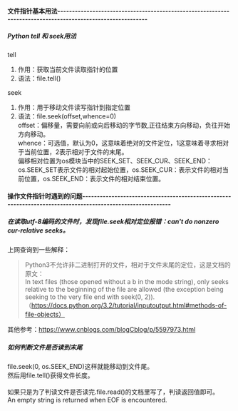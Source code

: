 #### 文件指针基本用法-----------------------------------------------------------------------------------------------------------
##### Python tell 和 seek用法
tell
1. 作用：获取当前文件读取指针的位置
2. 语法：file.tell()

seek
1. 作用：用于移动文件读写指针到指定位置
2. 语法：file.seek(offset,whence=0)<br/>
offset：偏移量，需要向前或向后移动的字节数,正往结束方向移动，负往开始方向移动。<br/>
whence：可选值，默认为0，这意味着绝对的文件定位，1这意味着寻求相对于当前位置，2表示相对于文件的末尾。<br/>
偏移相对位置为os模块当中的SEEK_SET、SEEK_CUR、SEEK_END：<br/>
os.SEEK_SET表示文件的相对起始位置，os.SEEK_CUR：表示文件的相对当前位置，os.SEEK_END：表示文件的相对结束位置。

#### 操作文件指针时遇到的问题-----------------------------------------------------------------------------------------------------------
##### 在读取utf-8编码的文件时，发现file.seek相对定位报错：can't do nonzero cur-relative seeks。

上网查询到一些解释：
> Python3不允许非二进制打开的文件，相对于文件末尾的定位，这是文档的原文：<br/>
> In text files (those opened without a b in the mode 
> string), only seeks relative to the beginning of the file are allowed 
> (the exception being seeking to the very file end with seek(0, 2)).<br/>
> （https://docs.python.org/3.2/tutorial/inputoutput.html#methods-of-file-objects）

其他参考：https://www.cnblogs.com/blogCblog/p/5597973.html

##### 如何判断文件是否读到末尾

file.seek(0, os.SEEK_END)这样就能移动到文件尾。<br/>
然后用file.tell()获得文件长度。<br/>
<br/>
如果只是为了判读文件是否读完.file.read()的文档里写了，判读返回值即可。<br/>
An empty string is returned when EOF is encountered.<br/>
